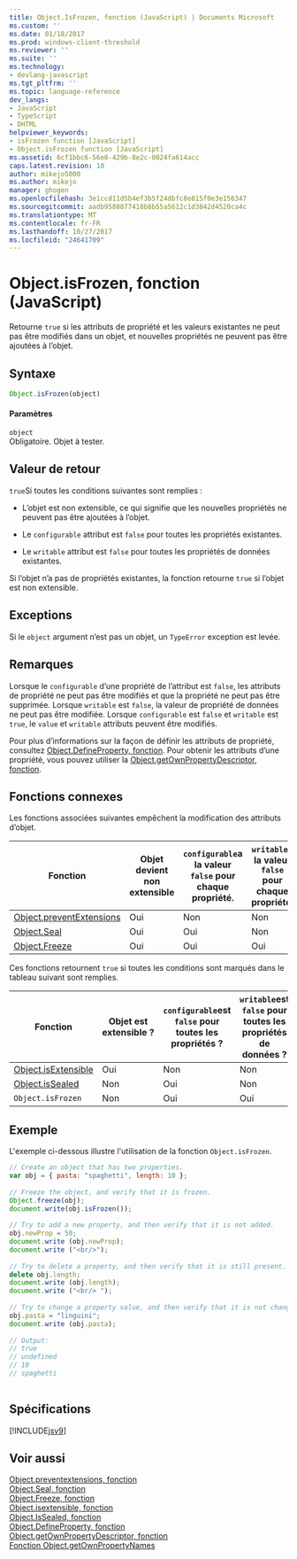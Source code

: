 ```yaml
---
title: Object.IsFrozen, fonction (JavaScript) | Documents Microsoft
ms.custom: ''
ms.date: 01/18/2017
ms.prod: windows-client-threshold
ms.reviewer: ''
ms.suite: ''
ms.technology:
- devlang-javascript
ms.tgt_pltfrm: ''
ms.topic: language-reference
dev_langs:
- JavaScript
- TypeScript
- DHTML
helpviewer_keywords:
- isFrozen function [JavaScript]
- Object.isFrozen function [JavaScript]
ms.assetid: 6cf1bbc6-56e8-429b-8e2c-0024fa614acc
caps.latest.revision: 10
author: mikejo5000
ms.author: mikejo
manager: ghogen
ms.openlocfilehash: 3e1ccd11d5b4ef3b5f24dbfc8e815f0e3e156347
ms.sourcegitcommit: aadb9588877418b8b55a5612c1d3842d4520ca4c
ms.translationtype: MT
ms.contentlocale: fr-FR
ms.lasthandoff: 10/27/2017
ms.locfileid: "24641709"
---
```

# <a name="objectisfrozen-function-javascript"></a>Object.isFrozen, fonction (JavaScript)
Retourne `true` si les attributs de propriété et les valeurs existantes ne peut pas être modifiés dans un objet, et nouvelles propriétés ne peuvent pas être ajoutées à l’objet.  
  
## <a name="syntax"></a>Syntaxe  
  
```JavaScript  
Object.isFrozen(object)  
```  
  
#### <a name="parameters"></a>Paramètres  
 `object`  
 Obligatoire. Objet à tester.  
  
## <a name="return-value"></a>Valeur de retour  
 `true`Si toutes les conditions suivantes sont remplies :  
  
-   L’objet est non extensible, ce qui signifie que les nouvelles propriétés ne peuvent pas être ajoutées à l’objet.  
  
-   Le `configurable` attribut est `false` pour toutes les propriétés existantes.  
  
-   Le `writable` attribut est `false` pour toutes les propriétés de données existantes.  
  
 Si l’objet n’a pas de propriétés existantes, la fonction retourne `true` si l’objet est non extensible.  
  
## <a name="exceptions"></a>Exceptions  
 Si le `object` argument n’est pas un objet, un `TypeError` exception est levée.  
  
## <a name="remarks"></a>Remarques  
 Lorsque le `configurable` d’une propriété de l’attribut est `false`, les attributs de propriété ne peut pas être modifiés et que la propriété ne peut pas être supprimée. Lorsque `writable` est `false`, la valeur de propriété de données ne peut pas être modifiée. Lorsque `configurable` est `false` et `writable` est `true`, le `value` et `writable` attributs peuvent être modifiés.  
  
 Pour plus d’informations sur la façon de définir les attributs de propriété, consultez [Object.DefineProperty, fonction](../../javascript/reference/object-defineproperty-function-javascript.md). Pour obtenir les attributs d’une propriété, vous pouvez utiliser la [Object.getOwnPropertyDescriptor, fonction](../../javascript/reference/object-getownpropertydescriptor-function-javascript.md).  
  
## <a name="related-functions"></a>Fonctions connexes  
 Les fonctions associées suivantes empêchent la modification des attributs d’objet.  
  
|Fonction|Objet devient non extensible|`configurable`a la valeur `false` pour chaque propriété.|`writable`a la valeur `false` pour chaque propriété.|  
|--------------|------------------------------------|--------------------------------------------------------|----------------------------------------------------|  
|[Object.preventExtensions](../../javascript/reference/object-preventextensions-function-javascript.md)|Oui|Non|Non|  
|[Object.Seal](../../javascript/reference/object-seal-function-javascript.md)|Oui|Oui|Non|  
|[Object.Freeze](../../javascript/reference/object-freeze-function-javascript.md)|Oui|Oui|Oui|  
  
 Ces fonctions retournent `true` si toutes les conditions sont marqués dans le tableau suivant sont remplies.  
  
|Fonction|Objet est extensible ?|`configurable`est `false` pour toutes les propriétés ?|`writable`est `false` pour toutes les propriétés de données ?|  
|--------------|---------------------------|---------------------------------------------------|----------------------------------------------------|  
|[Object.isExtensible](../../javascript/reference/object-isextensible-function-javascript.md)|Oui|Non|Non|  
|[Object.isSealed](../../javascript/reference/object-issealed-function-javascript.md)|Non|Oui|Non|  
|`Object.isFrozen`|Non|Oui|Oui|  
  
## <a name="example"></a>Exemple  
 L'exemple ci-dessous illustre l'utilisation de la fonction `Object.isFrozen`.  
  
```JavaScript  
// Create an object that has two properties.  
var obj = { pasta: "spaghetti", length: 10 };  
  
// Freeze the object, and verify that it is frozen.  
Object.freeze(obj);  
document.write(obj.isFrozen());  
  
// Try to add a new property, and then verify that it is not added.   
obj.newProp = 50;  
document.write (obj.newProp);  
document.write ("<br/>");  
  
// Try to delete a property, and then verify that it is still present.  
delete obj.length;  
document.write (obj.length);  
document.write ("<br/> ");  
  
// Try to change a property value, and then verify that it is not changed.  
obj.pasta = "linguini";  
document.write (obj.pasta);  
  
// Output:  
// true  
// undefined  
// 10  
// spaghetti  
  
```  
  
## <a name="requirements"></a>Spécifications  
 [!INCLUDE[jsv9](../../javascript/includes/jsv9-md.md)]  
  
## <a name="see-also"></a>Voir aussi  
 [Object.preventextensions, fonction](../../javascript/reference/object-preventextensions-function-javascript.md)   
 [Object.Seal, fonction](../../javascript/reference/object-seal-function-javascript.md)   
 [Object.Freeze, fonction](../../javascript/reference/object-freeze-function-javascript.md)   
 [Object.isextensible, fonction](../../javascript/reference/object-isextensible-function-javascript.md)   
 [Object.IsSealed, fonction](../../javascript/reference/object-issealed-function-javascript.md)   
 [Object.DefineProperty, fonction](../../javascript/reference/object-defineproperty-function-javascript.md)   
 [Object.getOwnPropertyDescriptor, fonction](../../javascript/reference/object-getownpropertydescriptor-function-javascript.md)   
 [Fonction Object.getOwnPropertyNames](../../javascript/reference/object-getownpropertynames-function-javascript.md)